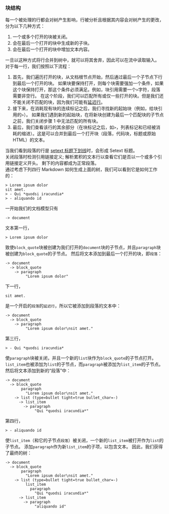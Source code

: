 ### 块结构

每一个被处理的行都会对树产生影响，行被分析且根据其内容会对树产生的更改，分为以下几种方式：  

1.  一个或多个打开的块被关闭。
2.  会在最后一个打开的块中生成新的子块。
3.  会在最后一个打开的块中增加文本内容。

一旦以这种方式将行合并到树中，就可以将其舍弃，因此可以在流中读取输入。  
对于每一行，我们按照以下流程：  

1.  首先，我们遍历打开的块，从文档根节点开始，然后通过最后一个子节点下行到最后一个打开的块。 如果块要保持打开，则每个块需要强加一个条件，如果这个块保持打开，那这个条件必须满足。例如，块引用需要一个`>`字符，段落需要非空行。 在这个阶段，我们可以匹配所有或仅一些打开的块。但是我们还不能关闭不匹配的块，因为我们可能有[延迟行](https://github.github.com/gfm/#lazy-continuation-line)。
2.  接下来，在消耗现有块的连续标记之后，我们寻找新的起始块（例如，给块引用的`>`）。 如果我们遇到新的起始块，在将新块创建为最后一个匹配块的子节点之前，我们关闭步骤 1 中无法匹配的所有块。
3.  最后，我们查看该行的其余部分（在块标记之后，如`>`，列表标记和已经被消耗的缩进）。这是可以合并到最后一个打开块（段落，代码块，标题或原始 HTML）的文本。

当我们看到段落的行是 [setext 标题下划线](https://github.github.com/gfm/#setext-heading-underline)时，会形成 Setext 标题。  
关闭段落时检测引用链接定义; 解析累积的文本行以查看它们是否以一个或多个引用链接定义开头。 剩下的内容都成为正常段落。  
通过考虑下列四行 Markdown 如何生成上面的树，我们可以看到它是如何工作的：  

    > Lorem ipsum dolor
    sit amet.
    > - Qui *quodsi iracundia*
    > - aliquando id

一开始我们的文档模型只有  

    -> document

文本第一行， 

    > Lorem ipsum dolor

致使`block_quote`块被创建为我们打开的`document`块的子节点，并且`paragraph`块被创建为`block_quote`的子节点。 然后将文本添加到最后一个打开的块，即`段落`：  

    -> document
      -> block_quote
        -> paragraph
             "Lorem ipsum dolor"

下一行，  

    sit amet.

是一个开启的`段落`的`延迟行`，所以它被添加到段落的文本中：  

    -> document
      -> block_quote
        -> paragraph
             "Lorem ipsum dolor\nsit amet."

第三行，  

    > - Qui *quodsi iracundia*

使`paragraph`块被关闭，并且一个新的`list`块作为`block_quote`的子节点打开。`list_item`也被添加为`list`的子节点，而`paragraph`被添加为`list_item`的子节点。然后将文本添加到新的“段落”中：  

    -> document
      -> block_quote
           paragraph
             "Lorem ipsum dolor\nsit amet."
        -> list (type=bullet tight=true bullet_char=-)
          -> list_item
            -> paragraph
                 "Qui *quodsi iracundia*"

第四行，  

    > - aliquando id

使`list_item`（和它的子节点`段落`）被关闭，一个新的`list_item`被打开作为`list`的子节点。 添加`paragraph`作为新`list_item`的子项，以包含文本。 因此，我们获得了最终的树：  

    -> document
      -> block_quote
           paragraph
             "Lorem ipsum dolor\nsit amet."
        -> list (type=bullet tight=true bullet_char=-)
             list_item
               paragraph
                 "Qui *quodsi iracundia*"
          -> list_item
            -> paragraph
                 "aliquando id"
